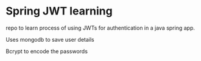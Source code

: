 # Spring JWT learning

repo to learn process of using JWTs for authentication in a java spring app.

Uses mongodb to save user details

Bcrypt to encode the passwords
